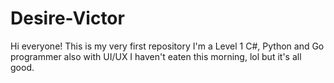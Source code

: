 # Desire-Victor
Hi everyone!
This is my very first repository
I'm a Level 1 C#, Python and Go programmer also with UI/UX 
I haven't eaten this morning, lol but it's all good.
